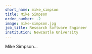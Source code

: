 ```yaml
---
short_name: mike_simpson
title: Mike Simpson
order_number: -2
image: mike-simpson.jpg
job_title: Research Software Engineer
institution: Newcastle University
---
```


Mike Simpson...
